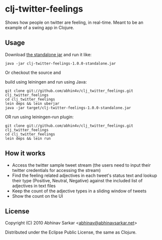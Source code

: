 ﻿# clj-twitter-feelings

Shows how people on twitter are feeling, in real-time.
Meant to be an example of a swing app in Clojure.

## Usage

Download [the standalone jar][1] and run it like:

    java -jar clj-twitter-feelings-1.0.0-standalone.jar

Or checkout the source and

build using leiningen and run using Java:

    git clone git://github.com/abhin4v/clj_twitter_feelings.git clj_twitter_feelings
    cd clj_twitter_feelings
    lein deps && lein uberjar
    java -jar target/clj-twitter-feelings-1.0.0-standalone.jar

OR run using leiningen-run plugin:

    git clone git://github.com/abhin4v/clj_twitter_feelings.git clj_twitter_feelings
    cd clj_twitter_feelings
    lein deps && lein run

## How it works

* Access the twitter sample tweet stream (the users need to input their twitter 
credentials for accessing the stream)
* Find the feeling related adjectives in each tweet's status text and lookup 
their type (Positive, Neutral, Negative) against the included list of adjectives 
in text files
* Keep the count of the adjective types in a sliding window of tweets
* Show the count on the UI

## License

Copyright (C) 2010 Abhinav Sarkar &lt;abhinav@abhinavsarkar.net&gt;

Distributed under the Eclipse Public License, the same as Clojure.

[1]: http://github.com/downloads/abhin4v/clj_twitter_feelings/clj-twitter-feelings-1.0.0-standalone.jar
